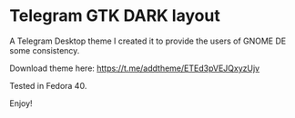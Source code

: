 # Telegram GTK DARK layout

A Telegram Desktop theme I created it to provide the users of GNOME DE some consistency.

Download theme here:
https://t.me/addtheme/ETEd3pVEJQxyzUjv

Tested in Fedora 40.

Enjoy!
